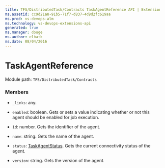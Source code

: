 ```yaml
---
title: TFS/DistributedTask/Contracts TaskAgentReference API | Extensions for Visual Studio Team Services
ms.assetid: cc9d21a8-91b5-71f7-d837-4d9d2fc619aa
ms.prod: vs-devops-alm
ms.technology: vs-devops-extensions-api
generated: true
ms.manager: douge
ms.author: elbatk
ms.date: 08/04/2016
---
```


# TaskAgentReference

Module path: `TFS/DistributedTask/Contracts`


### Members

* `_links`: any. 

* `enabled`: boolean. Gets or sets a value indicating whether or not this agent should be enabled for job execution.

* `id`: number. Gets the identifier of the agent.

* `name`: string. Gets the name of the agent.

* `status`: [TaskAgentStatus](../../../TFS/DistributedTask/Contracts/TaskAgentStatus.md). Gets the current connectivity status of the agent.

* `version`: string. Gets the version of the agent.

